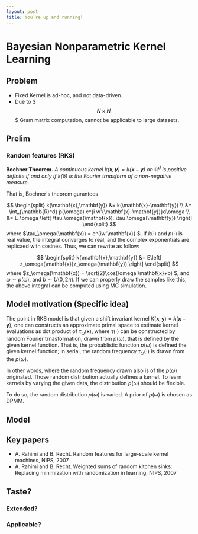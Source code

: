 ```yaml
---
layout: post
title: You're up and running!
---
```


# Bayesian Nonparametric Kernel Learning 

## Problem 

* Fixed Kernel is ad-hoc, and not data-driven. 
* Due to $$$N\times N$$$ Gram matrix computation, cannot be applicable to large datasets. 

## Prelim 

### Random features (RKS)

__Bochner Theorem.__ _A continuous kernel $k(\mathbf{x},\mathbf{y}) = k(\mathbf{x}-\mathbf{y})$ on $\mathbb{R}^d$ is positive definite if and only if $k(\delta)$ is the Fourier trnasform of a non-negative measure_.

That is, Bochner's theorem gurantees 

$$ 
\begin{split}
k(\mathbf{x},\mathbf{y}) &= k(\mathbf{x}-\mathbf{y}) \\ 
&= \int_{\mathbb{R}^d} p(\omega) e^{i w'(\mathbf{x}-\mathbf{y})}d\omega \\ 
&= E_\omega \left[ \tau_\omega(\mathbf{x}), \tau_\omega(\mathbf{y}) \right]
\end{split}
$$
where $\tau_\omega(\mathbf{x}) = e^{iw'\mathbf{x}} $. If $k(\cdot)$ and $p(\cdot)$ is real value, the integral converges to real, and the complex exponentials are replicaed with cosines. Thus, we can rewrite as follow: 

$$ 
\begin{split}
k(\mathbf{x},\mathbf{y}) &= E\left[ z_\omega(\mathbf{x})z_\omega(\mathbf{y}) \right]
\end{split}
$$
where $z_\omega(\mathbf{x}) = \sqrt{2}\cos(\omega'\mathbf{x}+b) $, and $\omega \sim p(\omega)$, and $b \sim U(0,2\pi)$. If we can properly draw the samples like this, the above integral can be computed using MC simulation. 

## Model motivation (Specific idea)

The point in RKS model is that given a shift invariant kernel $K(\mathbf{x},\mathbf{y}) = k(\mathbf{x}-\mathbf{y})$, one can constructs an approximate primal space to estimate kernel evaluations as dot product of $\tau_\omega(\mathbf{x})$, where $\tau(\cdot)$ can be constructed by random Fourier trnasformation, drawn from $p(\omega)$, that is defined by the given kernel function. That is, the probablistic function $p(\omega)$ is defined the given kernel function; in serial, the random frequency $\tau_\omega(\cdot)$ is drawn from the $p(\omega)$. 

In other words, where the random frequency drawn also is of the $p(\omega)$ originated. Those random distribution actually defines a kernel. To learn kernels by varying the given data, the distribution $p(\omega)$ should be flexible. 

To do so, the random distribution $p(\omega)$ is varied. A prior of $p(\omega)$ is chosen as DPMM. 

## Model 

  


## Key papers
 
* A. Rahimi and B. Recht. Random features for large-scale kernel machines, NIPS, 2007
* A. Rahimi and B. Recht. Weighted sums of random kitchen sinks: Replacing minimization with randomization in learning, NIPS, 2007

## Taste?

### Extended? 

### Applicable? 
